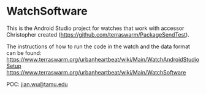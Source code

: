 # WatchSoftware

This is the Android Studio project for watches that work with accessor Christopher created (https://github.com/terraswarm/PackageSendTest).

The instructions of how to run the code in the watch and the data format can be found:
https://www.terraswarm.org/urbanheartbeat/wiki/Main/WatchAndroidStudioSetup 
https://www.terraswarm.org/urbanheartbeat/wiki/Main/WatchSoftware 

POC: jian.wu@tamu.edu
